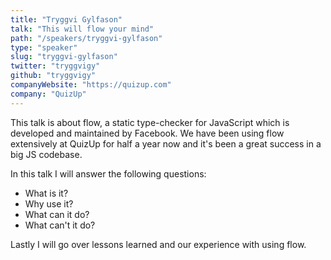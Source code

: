 ```yaml
---
title: "Tryggvi Gylfason"
talk: "This will flow your mind"
path: "/speakers/tryggvi-gylfason"
type: "speaker"
slug: "tryggvi-gylfason"
twitter: "tryggvigy"
github: "tryggvigy"
companyWebsite: "https://quizup.com"
company: "QuizUp"
---
```


This talk is about flow, a static type-checker for JavaScript which is developed and maintained by Facebook. We have been using flow extensively at QuizUp for half a year now and it's been a great success in a big JS codebase.

In this talk I will answer the following questions:

* What is it?
* Why use it?
* What can it do?
* What can't it do?

Lastly I will go over lessons learned and our experience with using flow.
